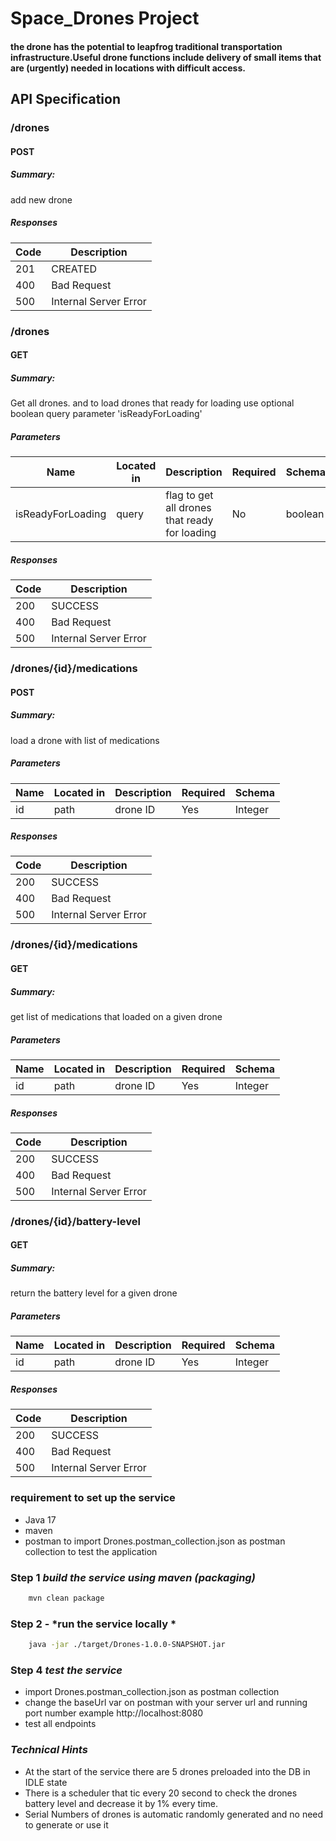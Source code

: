 # Space_Drones Project
#### the drone has the potential to leapfrog traditional transportation infrastructure.Useful drone functions include delivery of small items that are (urgently) needed in locations with difficult access.


## API Specification

### /drones

#### POST
##### Summary:
add new drone

##### Responses

| Code | Description |
| ---- | ----------- |
| 201 | CREATED |
| 400 | Bad Request |
| 500 | Internal Server Error |

### /drones

#### GET
##### Summary:

Get all drones. and to load drones that ready for loading use optional boolean query parameter 'isReadyForLoading' 

##### Parameters

| Name | Located in | Description                                   | Required | Schema  |
| ---- |------------|-----------------------------------------------|----------|---------|
| isReadyForLoading | query      | flag to get all drones that ready for loading | No       | boolean |

##### Responses

| Code | Description |
| ---- | ----------- |
| 200 | SUCCESS |
| 400 | Bad Request |
| 500 | Internal Server Error |

### /drones/{id}/medications

#### POST
##### Summary:

load a drone with list of medications 

##### Parameters

| Name | Located in | Description | Required | Schema  |
| ---- | ---------- |-------------| -------- |---------|
| id | path | drone ID    | Yes | Integer |

##### Responses

| Code | Description |
| ---- | ----------- |
| 200 | SUCCESS |
| 400 | Bad Request |
| 500 | Internal Server Error |

### /drones/{id}/medications

#### GET
##### Summary:

get list of medications that loaded on a given drone

##### Parameters

| Name | Located in | Description | Required | Schema  |
| ---- | ---------- |-------------| -------- |---------|
| id | path | drone ID    | Yes | Integer |

##### Responses

| Code | Description |
| ---- | ----------- |
| 200 | SUCCESS |
| 400 | Bad Request |
| 500 | Internal Server Error |


### /drones/{id}/battery-level

#### GET
##### Summary:

return the battery level for a given drone

##### Parameters

| Name | Located in | Description | Required | Schema  |
| ---- | ---------- |-------------| -------- |---------|
| id | path | drone ID    | Yes | Integer |

##### Responses

| Code | Description |
| ---- | ----------- |
| 200 | SUCCESS |
| 400 | Bad Request |
| 500 | Internal Server Error |

### requirement to set up the service

- Java 17
- maven
- postman to import Drones.postman_collection.json as postman collection
  to test the application

### Step 1  *build the service using maven (packaging)*
```bash
    mvn clean package
```
### Step 2 - *run the service locally *
```bash
    java -jar ./target/Drones-1.0.0-SNAPSHOT.jar
```
### Step 4  *test the service*
- import Drones.postman_collection.json as postman collection
- change the baseUrl var on postman with your server url and running port number example
  http://localhost:8080
- test all endpoints

### _Technical Hints_
- At the start of the service there are 5 drones preloaded into the DB in IDLE state
- There is a scheduler that tic every 20 second to check the drones battery level and decrease it by 1% every time.
- Serial Numbers of drones is automatic randomly generated and no need to generate or use it

